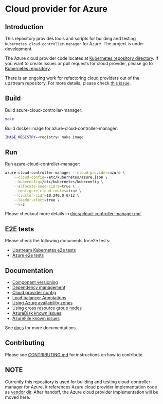 # Cloud provider for Azure


## Introduction

This repository provides tools and scripts for building and testing `Kubernetes cloud-controller-manager` for Azure. The project is under development.

The Azure cloud provider code locates at [Kubernetes repository directory](https://github.com/kubernetes/kubernetes/tree/master/pkg/cloudprovider/providers/azure). If you want to create issues or pull requests for cloud provider, please go to [Kubernetes repository](https://github.com/kubernetes/kubernetes).

There is an ongoing work for refactoring cloud providers out of the upstream repository. For more details, please check [this issue](https://github.com/kubernetes/features/issues/88).

## Build

Build azure-cloud-controller-manager:

```sh
make
```

Build docker image for azure-cloud-controller-manager:

```sh
IMAGE_REGISTRY=<registry> make image
```

## Run

Run azure-cloud-controller-manager:

```sh
azure-cloud-controller-manager --cloud-provider=azure \
    --cloud-config=/etc/kubernetes/azure.json \
    --kubeconfig=/etc/kubernetes/kubeconfig \
    --allocate-node-cidrs=true \
    --configure-cloud-routes=true \
    --cluster-cidr=10.240.0.0/12 \
    --leader-elect=true \
    --v=2
```

Please checkout more details in [docs/cloud-controller-manager.md](docs/cloud-controller-manager.md).

## E2E tests

Please check the following documents for e2e tests:

- [Upstream Kubernetes e2e tests](docs/e2e-tests.md)
- [Azure e2e tests](docs/e2e-tests-azure.md)

## Documentation

- [Component versioning](docs/component-versioning.md)
- [Dependency management](docs/dependency-management.md)
- [Cloud provider config](docs/cloud-provider-config.md)
- [Load balancer Annotations](docs/azure-loadbalancer.md)
- [Using Azure availability zones](docs/using-availability-zones.md)
- [Using cross resource group nodes](docs/using-cross-resource-group-nodes.md)
- [AzureDisk known issues](docs/azuredisk-issues.md)
- [AzureFile known issues](docs/azurefile-issues.md)

See [docs](docs/) for more documentations.

## Contributing

Please see [CONTRIBUTING.md](CONTRIBUTING.md) for instructions on how to contribute.

## NOTE

Currently this repository is used for building and testing cloud-controller-manager for Azure, it references Azure cloud provider implementation code as [vendor dir](vendor/k8s.io/kubernetes/pkg/cloudprovider/providers/azure). After handoff, the Azure cloud provider implementation will be moved here.
